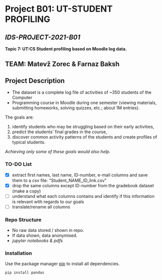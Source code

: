 # Project B01: UT-STUDENT PROFILING

## *IDS-PROJECT-2021-B01*

**Topic 7: UT:CS Student profiling based on Moodle log data.**


## **TEAM: Matevž Zorec & Farnaz Baksh**


## Project Description

* The dataset is a complete log file of activities of ~350 students of the Computer 
* Programming course in Moodle during one semester (viewing materials, submitting homeworks, solving quizzes, etc.; about 1M entries). 

The goals are: 
1. identify students who may be struggling based on their early activities, 
2. predict the students' final grades in the course, 
3. discover common activity patterns of the students and create profiles of typical students. 

*Achieving only some of these goals would also help.*


### TO-DO List

- [x] extract first names, last name, ID-number, e-mail columns and save them to a csv file: "Student_NAME_ID_link.csv"
- [x] drop the same columns except ID-number from the gradebook dataset (make a copy)
- [ ] understand what each columns contains and identify if this information is relevant with regards to our goals
- [ ] translate/rename all columns

### Repo Structure

* No raw data stored / shown in repo.
* If data shown, data anonymised.
* *jupyter notebooks & pdfs*

### Installation

Use the package manager [pip](https://pip.pypa.io/en/stable/) to install all dependencies.

```python
pip install pandas
```
